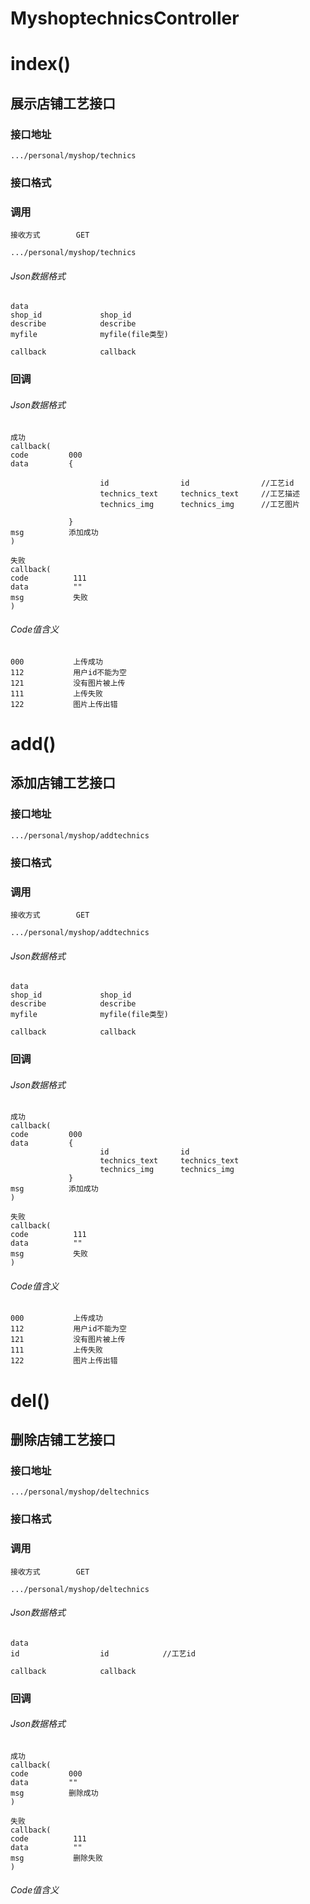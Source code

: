 # MyshoptechnicsController #
# index()
## 展示店铺工艺接口


### 接口地址


```
.../personal/myshop/technics
```

### 接口格式

### 调用

```
接收方式        GET
```

```
.../personal/myshop/technics
```

###### Json数据格式
```
data
shop_id             shop_id
describe            describe
myfile              myfile(file类型)

callback            callback
```

### 回调
###### Json数据格式

```
成功
callback(
code         000
data         {
                    
                    id                id                //工艺id
                    technics_text     technics_text     //工艺描述
                    technics_img      technics_img      //工艺图片
                                     
             }
msg          添加成功
)
```

```
失败
callback(
code          111
data          ""
msg           失败
)
```

###### Code值含义

```
000           上传成功
112           用户id不能为空
121           没有图片被上传
111           上传失败
122           图片上传出错
```
# add()
## 添加店铺工艺接口


### 接口地址


```
.../personal/myshop/addtechnics
```

### 接口格式

### 调用

```
接收方式        GET
```

```
.../personal/myshop/addtechnics
```

###### Json数据格式
```
data
shop_id             shop_id
describe            describe
myfile              myfile(file类型)

callback            callback
```

### 回调
###### Json数据格式

```
成功
callback(
code         000
data         {
                    id                id
                    technics_text     technics_text
                    technics_img      technics_img
             }
msg          添加成功
)
```

```
失败
callback(
code          111
data          ""
msg           失败
)
```

###### Code值含义

```
000           上传成功
112           用户id不能为空
121           没有图片被上传
111           上传失败
122           图片上传出错
```
# del()
## 删除店铺工艺接口


### 接口地址


```
.../personal/myshop/deltechnics
```

### 接口格式

### 调用

```
接收方式        GET
```

```
.../personal/myshop/deltechnics
```

###### Json数据格式
```
data
id                  id            //工艺id

callback            callback
```

### 回调
###### Json数据格式

```
成功
callback(
code         000
data         ""
msg          删除成功
)
```

```
失败
callback(
code          111
data          ""
msg           删除失败
)
```

###### Code值含义

```
```